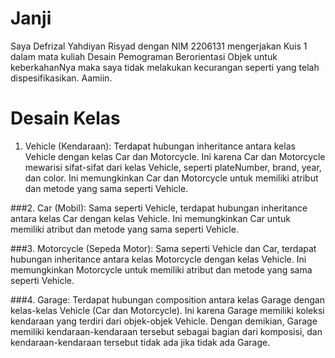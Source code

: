 # Janji
Saya Defrizal Yahdiyan Risyad dengan NIM 2206131 mengerjakan Kuis 1
dalam mata kuliah Desain Pemograman Berorientasi Objek untuk keberkahanNya 
maka saya tidak melakukan kecurangan seperti yang telah dispesifikasikan. Aamiin.

# Desain Kelas
1. Vehicle (Kendaraan): Terdapat hubungan inheritance antara kelas Vehicle dengan kelas Car dan Motorcycle. Ini karena Car dan Motorcycle mewarisi sifat-sifat dari kelas Vehicle, seperti plateNumber, brand, year, dan color. Ini memungkinkan Car dan Motorcycle untuk memiliki atribut dan metode yang sama seperti Vehicle.

###2. Car (Mobil): Sama seperti Vehicle, terdapat hubungan inheritance antara kelas Car dengan kelas Vehicle. Ini memungkinkan Car untuk memiliki atribut dan metode yang sama seperti Vehicle.

###3. Motorcycle (Sepeda Motor): Sama seperti Vehicle dan Car, terdapat hubungan inheritance antara kelas Motorcycle dengan kelas Vehicle. Ini memungkinkan Motorcycle untuk memiliki atribut dan metode yang sama seperti Vehicle.

###4. Garage: Terdapat hubungan composition antara kelas Garage dengan kelas-kelas Vehicle (Car dan Motorcycle). Ini karena Garage memiliki koleksi kendaraan yang terdiri dari objek-objek Vehicle. Dengan demikian, Garage memiliki kendaraan-kendaraan tersebut sebagai bagian dari komposisi, dan kendaraan-kendaraan tersebut tidak ada jika tidak ada Garage.
